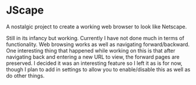 # JScape

A nostalgic project to create a working web browser to look like Netscape.

Still in its infancy but working. Currently I have not done much in terms of functionality. Web browsing works as well as 
navigating forward/backward. One interesting thing that happened while working on this is that after navigating back 
and entering a new URL to view, the forward pages are preserved. I decided it was an interesting feature so I left it as 
is for now, though I plan to add in settings to allow you to enable/disable this as well as do other things.
